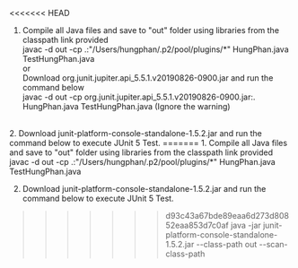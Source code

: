 <<<<<<< HEAD
1. Compile all Java files and save to "out" folder using libraries from the classpath link provided <br>
javac -d out -cp .:"/Users/hungphan/.p2/pool/plugins/*" HungPhan.java TestHungPhan.java <br>
or <br>
Download org.junit.jupiter.api_5.5.1.v20190826-0900.jar and run the command below <br>
javac -d out -cp org.junit.jupiter.api_5.5.1.v20190826-0900.jar:. HungPhan.java TestHungPhan.java (Ignore the warning)
<br>
2. Download junit-platform-console-standalone-1.5.2.jar and run the command below to execute JUnit 5 Test.
=======
1. Compile all Java files and save to "out" folder using libraries from the classpath link provided<br>
javac -d out -cp .:"/Users/hungphan/.p2/pool/plugins/*" HungPhan.java TestHungPhan.java

2. Download junit-platform-console-standalone-1.5.2.jar and run the command below to execute JUnit 5 Test.<br>
>>>>>>> d93c43a67bde89eaa6d273d80852eaa853d7c0af
java -jar junit-platform-console-standalone-1.5.2.jar --class-path out --scan-class-path

